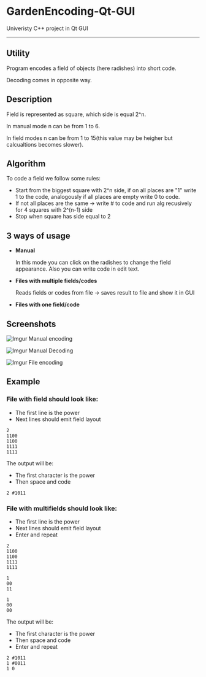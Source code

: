 # GardenEncoding-Qt-GUI

Univeristy C++ project in Qt GUI

---

## Utility
Program encodes a field of objects (here radishes) into short code.

Decoding comes in opposite way.

## Description
Field is represented as square, which side is equal 2^n. 

In manual mode n can be from 1 to 6.

In field modes n can be from 1 to 15(this value may be heigher but calcualtions becomes slower).

## Algorithm

To code a field we follow some rules:

* Start from the biggest square with 2^n side, if on all places are "1" write 1 to the code, analogously if all places are empty write 0 to code.
* If not all places are the same -> write # to code and run alg recusively for 4 squares with 2^(n-1) side
* Stop when square has side equal to 2

## 3 ways of usage
* **Manual**

  In this mode you can click on the radishes to change the field appearance.
  Also you can write code in edit text.
  
* **Files with multiple fields/codes**

  Reads fields or codes from file -> saves result to file and show it in GUI
  
* **Files with one field/code**

## Screenshots
![Imgur](https://i.imgur.com/OHq6A9S.png "Manual tab")
Manual encoding

![Imgur](https://i.imgur.com/CLUu3Ph.png)
Manual Decoding

![Imgur](https://i.imgur.com/mVTYGBX.png)
File encoding

## Example

### File with field should look like:
* The first line is the power
* Next lines should emit field layout
```
2
1100
1100
1111
1111
```

The output will be:
* The first character is the power
* Then space and code
```
2 #1011
```

### File with multifields should look like:
* The first line is the power
* Next lines should emit field layout
* Enter and repeat
```
2
1100
1100
1111
1111

1
00
11

1
00
00
```

The output will be:
* The first character is the power
* Then space and code
* Enter and repeat
```
2 #1011
1 #0011
1 0
```
